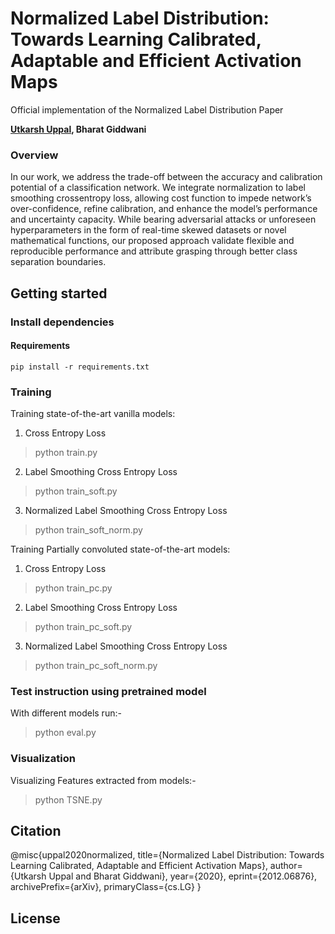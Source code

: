 # Normalized Label Distribution: Towards Learning Calibrated, Adaptable and Efficient Activation Maps

Official implementation of the Normalized Label Distribution Paper

**[Utkarsh Uppal](mailto:uppalutkarsh98@gmail.com), Bharat Giddwani**

### Overview

In our work, we address the trade-off between the accuracy and calibration potential of a classification network. We integrate normalization to label smoothing crossentropy
loss, allowing cost function to impede network’s over-confidence, refine calibration, and enhance the model’s performance and uncertainty capacity. While bearing adversarial attacks or unforeseen hyperparameters in the form of real-time skewed datasets or novel mathematical functions, our proposed approach validate flexible and reproducible performance and attribute grasping through better class separation boundaries.

## Getting started

### Install dependencies


#### Requirements
    pip install -r requirements.txt
   
### Training
Training state-of-the-art vanilla models:
1. Cross Entropy Loss
> python train.py
    
2. Label Smoothing Cross Entropy Loss
> python train_soft.py
    
3. Normalized Label Smoothing Cross Entropy Loss
> python train_soft_norm.py
    
Training Partially convoluted state-of-the-art models:
1. Cross Entropy Loss
> python train_pc.py
    
2. Label Smoothing Cross Entropy Loss
> python train_pc_soft.py
    
3. Normalized Label Smoothing Cross Entropy Loss
> python train_pc_soft_norm.py
    
### Test instruction using pretrained model
With different models run:-
> python eval.py 

### Visualization
Visualizing Features extracted from models:-
> python TSNE.py
    
## Citation

@misc{uppal2020normalized,
      title={Normalized Label Distribution: Towards Learning Calibrated, Adaptable and Efficient Activation Maps}, 
      author={Utkarsh Uppal and Bharat Giddwani},
      year={2020},
      eprint={2012.06876},
      archivePrefix={arXiv},
      primaryClass={cs.LG}
}

## License
